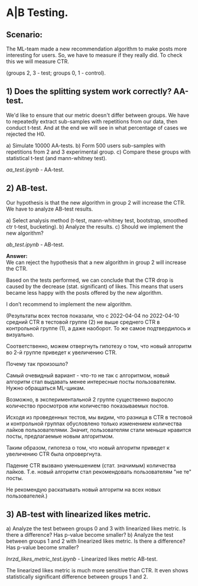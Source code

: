 # A|B Testing.

## Scenario:
The ML-team made a new recommendation algorithm to make posts more interesting for users. So, we have to measure if they really did. To check this we will measure CTR.

(groups 2, 3 - test; groups 0, 1 - control).



## 1) Does the splitting system work correctly? AA-test.

We'd like to ensure that our metric doesn't differ between groups. 
We have to repeatedly extract sub-samples with repetitions from our data, then conduct t-test. And at the end we will see in what percentage of cases we rejected the H0.

a) Simulate 10000 AA-tests.
b) Form 500 users sub-samples with repetitions from 2 and 3 experimental group.
c) Compare these groups with statistical t-test (and mann-whitney test).

*aa_test.ipynb* - AA-test.



## 2) AB-test.

Our hypothesis is that the new algorithm in group 2 will increase the CTR.
We have to analyze AB-test results.

a) Select analysis method (t-test, mann-whitney test, bootstrap, smoothed ctr t-test, bucketing).
b) Analyze the results.
c) Should we implement the new algorithm?

*ab_test.ipynb* - AB-test.

**Answer:**  
We can reject the hypothesis that a new algorithm in group 2 will increase the CTR.

Based on the tests performed, we can conclude that the CTR drop is caused by the decrease (stat. significant) of likes. This means that users became less happy with the posts offered by the new algorithm.

I don’t recommend to implement the new algorithm.


(Результаты всех тестов показали, что с 2022-04-04 по 2022-04-10 средний CTR в тестовой группе (2) не выше среднего CTR в контрольной группе (1), а даже наоборот. То же самое подтвердилось и визуально.

Соответственно, можем отвергнуть гипотезу о том, что новый алгоритм во 2-й группе приведет к увеличению CTR.

Почему так произошло?

Самый очевидный вариант - что-то не так с алгоритмом, новый алгоритм стал выдавать менее интересные посты пользователям. Нужно обращаться ML-щикам.

Возможно, в экспериментальной 2 группе существенно выросло количество просмотров или количество показываемых постов.

Исходя из проведенных тестов, мы видим, что разница в CTR в тестовой и контрольной группах обусловлено только изменением количества лайков пользователями. Значит, пользователям стали меньше нравится посты, предлагаемые новым алгоритмом.

Таким образом, гипотеза о том, что новый алгоритм приведет к увеличению CTR была опровергнута.

Падение CTR вызвано уменьшением (стат. значимым) количества лайков. Т.е. новый алгоритм стал рекомендовать пользователям "не те" посты.

Не рекомендую раскатывать новый алгоритм на всех новых пользователей.)



## 3) AB-test with linearized likes metric.

a) Analyze the test between groups 0 and 3 with linearized likes metric. Is there a difference? Has p-value become smaller?
b) Analyze the test between groups 1 and 2 with linearized likes metric. Is there a difference? Has p-value become smaller?

*lnrzd_likes_metric_test.ipynb* - Linearized likes metric AB-test.

The linearized likes metric is much more sensitive than CTR. It even shows statistically significant difference between groups 1 and 2.